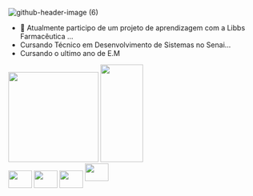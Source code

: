 

![github-header-image (6)](https://github.com/user-attachments/assets/08086731-9514-4272-915a-cc651f7048b6)


 
- 🔭 Atualmente participo de um projeto de aprendizagem com a Libbs Farmacêutica ...
- Cursando Técnico em Desenvolvimento de Sistemas no Senai...
- Cursando o ultimo ano de E.M
 
<div>
 <img height="180em" src="https://github-readme-stats.vercel.app/api?username=AnaLouBispo&show_icons=true&theme=midnight-purple&include_all_commits=true&count_private=true">
<img width="41%" height="195px" src="https://github-readme-stats.vercel.app/api/top-langs/?username=AnaLouBispo&layout=compact&hide_border=true&title_color=CCCCCC&text_color=CCCCCC&bg_color=0000" />
 
</div>
</div>

<div>
<img align="center" height="35" width="47" src="https://icongr.am/devicon/css3-original.svg?size=128&color=currentColor" />
<img align="center" height="35" width="47" src="https://icongr.am/devicon/java-original.svg?size=128&color=currentColor" />
<img align="center" height="35" width="47" src="https://icongr.am/devicon/javascript-original.svg?size=128&color=currentColor" />
 <img aling="center" height="35" width="47" src="https://icongr.am/devicon/nodejs-original.svg?size=148&color=currentColor" />
</div>

 <div align="center" >

 
